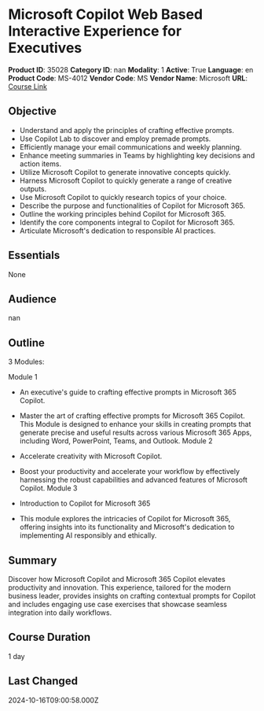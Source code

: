# Microsoft Copilot Web Based Interactive Experience for Executives

**Product ID**: 35028
**Category ID**: nan
**Modality**: 1
**Active**: True
**Language**: en
**Product Code**: MS-4012
**Vendor Code**: MS
**Vendor Name**: Microsoft
**URL**: [Course Link](https://www.fastlaneus.com/course/microsoft-ms-4012)

## Objective
- Understand and apply the principles of crafting effective prompts.
- Use Copilot Lab to discover and employ premade prompts.
- Efficiently manage your email communications and weekly planning.
- Enhance meeting summaries in Teams by highlighting key decisions and action items.
- Utilize Microsoft Copilot to generate innovative concepts quickly.
- Harness Microsoft Copilot to quickly generate a range of creative outputs.
- Use Microsoft Copilot to quickly research topics of your choice.
- Describe the purpose and functionalities of Copilot for Microsoft 365.
- Outline the working principles behind Copilot for Microsoft 365.
- Identify the core components integral to Copilot for Microsoft 365.
- Articulate Microsoft's dedication to responsible AI practices.

## Essentials
None

## Audience
nan

## Outline
3 Modules:

Module 1



- An executive's guide to crafting effective prompts in Microsoft 365 Copilot.

- Master the art of crafting effective prompts for Microsoft 365 Copilot. This Module is designed to enhance your skills in creating prompts that generate precise and useful results across various Microsoft 365 Apps, including Word, PowerPoint, Teams, and Outlook.
Module 2



- Accelerate creativity with Microsoft Copilot.

- Boost your productivity and accelerate your workflow by effectively harnessing the robust capabilities and advanced features of Microsoft Copilot.
Module 3



- Introduction to Copilot for Microsoft 365

- This module explores the intricacies of Copilot for Microsoft 365, offering insights into its functionality and Microsoft's dedication to implementing AI responsibly and ethically.

## Summary
Discover how Microsoft Copilot and Microsoft 365 Copilot elevates productivity and innovation. This experience, tailored for the modern business leader, provides insights on crafting contextual prompts for Copilot and includes engaging use case exercises that showcase seamless integration into daily workflows.

## Course Duration
1 day

## Last Changed
2024-10-16T09:00:58.000Z
